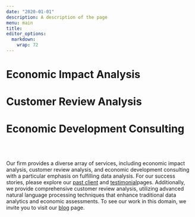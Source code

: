 ```yaml
---
date: "2020-01-01"
description: A description of the page
menu: main
title: 
editor_options: 
  markdown: 
    wrap: 72
---
```


# Economic Impact Analysis

# Customer Review Analysis

# Economic Development Consulting

<br> <br>

Our firm provides a diverse array of services, including economic impact
analysis, customer review analysis, and economic development consulting
with a particular emphasis on fulfilling data analysis. For our success
stories, please explore our [past
client](https://danielleeconsulting.com/past_clients/) and
[testimonial](https://danielleeconsulting.com/testimonials/)pages.
Additionally, we provide comprehensive customer review analysis,
utilizing advanced natural language processing techniques that enhance
traditional data analytics and economic assessments. To see our work in
this domain, we invite you to visit our
[blog](https://danielleeconsulting.com/) page.
